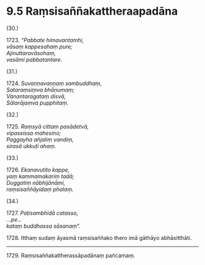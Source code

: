 # 9.5 Raṃsisaññakattheraapadāna

(30.)

1723\. _“Pabbate himavantamhi,_  
_vāsaṃ kappesahaṃ pure;_  
_Ajinuttaravāsohaṃ,_  
_vasāmi pabbatantare._  

(31.)

1724\. _Suvaṇṇavaṇṇaṃ sambuddhaṃ,_  
_Sataraṃsiṃva bhāṇumaṃ;_  
_Vanantaragataṃ disvā,_  
_Sālarājaṃva pupphitaṃ._  

(32.)

1725\. _Raṃsyā cittaṃ pasādetvā,_  
_vipassissa mahesino;_  
_Paggayha añjaliṃ vandiṃ,_  
_sirasā ukkuṭī ahaṃ._  

(33.)

1726\. _Ekanavutito kappe,_  
_yaṃ kammamakariṃ tadā;_  
_Duggatiṃ nābhijānāmi,_  
_raṃsisaññāyidaṃ phalaṃ._  

(34.)

1727\. _Paṭisambhidā catasso,_  
_…pe…_  
_kataṃ buddhassa sāsanaṃ”._  

1728\. Itthaṃ sudaṃ āyasmā raṃsisaññako thero imā gāthāyo abhāsitthāti.

---

1729\. Raṃsisaññakattherassāpadānaṃ pañcamaṃ.
